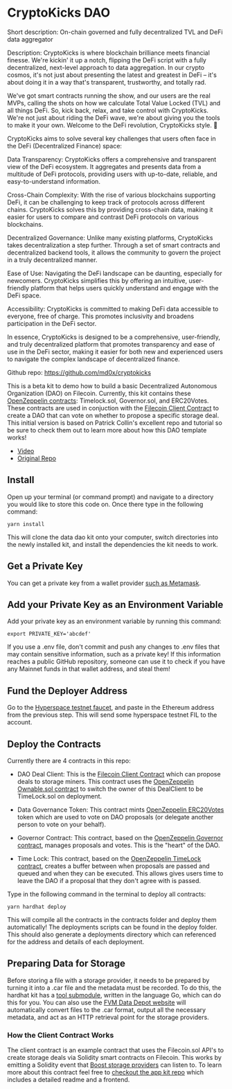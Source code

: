# CryptoKicks DAO

Short description: 
On-chain governed and fully decentralized TVL and DeFi data aggregator

Description:
CryptoKicks is where blockchain brilliance meets financial finesse. We're kickin' it up a notch, flipping the DeFi script with a fully decentralized, next-level approach to data aggregation. In our crypto cosmos, it's not just about presenting the latest and greatest in DeFi – it's about doing it in a way that's transparent, trustworthy, and totally rad.

We've got smart contracts running the show, and our users are the real MVPs, calling the shots on how we calculate Total Value Locked (TVL) and all things DeFi. So, kick back, relax, and take control with CryptoKicks. We're not just about riding the DeFi wave, we're about giving you the tools to make it your own. Welcome to the DeFi revolution, CryptoKicks style. 🚀

CryptoKicks aims to solve several key challenges that users often face in the DeFi (Decentralized Finance) space:

Data Transparency: CryptoKicks offers a comprehensive and transparent view of the DeFi ecosystem. It aggregates and presents data from a multitude of DeFi protocols, providing users with up-to-date, reliable, and easy-to-understand information.

Cross-Chain Complexity: With the rise of various blockchains supporting DeFi, it can be challenging to keep track of protocols across different chains. CryptoKicks solves this by providing cross-chain data, making it easier for users to compare and contrast DeFi protocols on various blockchains.

Decentralized Governance: Unlike many existing platforms, CryptoKicks takes decentralization a step further. Through a set of smart contracts and decentralized backend tools, it allows the community to govern the project in a truly decentralized manner.

Ease of Use: Navigating the DeFi landscape can be daunting, especially for newcomers. CryptoKicks simplifies this by offering an intuitive, user-friendly platform that helps users quickly understand and engage with the DeFi space.

Accessibility: CryptoKicks is committed to making DeFi data accessible to everyone, free of charge. This promotes inclusivity and broadens participation in the DeFi sector.

In essence, CryptoKicks is designed to be a comprehensive, user-friendly, and truly decentralized platform that promotes transparency and ease of use in the DeFi sector, making it easier for both new and experienced users to navigate the complex landscape of decentralized finance.

Github repo:
https://github.com/md0x/cryptokicks

This is a beta kit to demo how to build a basic Decentralized Autonomous Organization (DAO) on Filecoin. Currently, this kit contains these [OpenZeppelin contracts](https://docs.openzeppelin.com/contracts/4.x/governance): Timelock.sol, Governor.sol, and ERC20Votes. These contracts are used in conjuction with the [Filecoin Client Contract](https://github.com/filecoin-project/fvm-starter-kit-deal-making) to create a DAO that can vote on whether to propose a specific storage deal. This initial version is based on Patrick Collin's excellent repo and tutorial so be sure to check them out to learn more about how this DAO template works!

* [Video](https://www.youtube.com/watch?v=AhJtmUqhAqg)
* [Original Repo](https://github.com/PatrickAlphaC/dao-template)

## Install

Open up your terminal (or command prompt) and navigate to a directory you would like to store this code on. Once there type in the following command:

```
yarn install
```


This will clone the data dao kit onto your computer, switch directories into the newly installed kit, and install the dependencies the kit needs to work.

## Get a Private Key

You can get a private key from a wallet provider [such as Metamask](https://metamask.zendesk.com/hc/en-us/articles/360015289632-How-to-export-an-account-s-private-key).


## Add your Private Key as an Environment Variable

Add your private key as an environment variable by running this command:

 ```
export PRIVATE_KEY='abcdef'
```

If you use a .env file, don't commit and push any changes to .env files that may contain sensitive information, such as a private key! If this information reaches a public GitHub repository, someone can use it to check if you have any Mainnet funds in that wallet address, and steal them!

## Fund the Deployer Address

Go to the [Hyperspace testnet faucet](https://hyperspace.yoga/#faucet), and paste in the Ethereum address from the previous step. This will send some hyperspace testnet FIL to the account.

## Deploy the Contracts

Currently there are 4 contracts in this repo:

* DAO Deal Client: This is the [Filecoin Client Contract](https://github.com/filecoin-project/fvm-starter-kit-deal-making) which can propose deals to storage miners. This contract uses the [OpenZeppelin Ownable.sol contract](https://docs.openzeppelin.com/contracts/2.x/access-control#ownership-and-ownable) to switch the owner of this DealClient to be TimeLock.sol on deployment.

* Data Governance Token: This contract mints [OpenZeppelin ERC20Votes](https://docs.openzeppelin.com/contracts/4.x/api/token/erc20#ERC20Votes) token which are used to vote on DAO proposals (or delegate another person to vote on your behalf).

* Governor Contract: This contract, based on the [OpenZeppelin Governor contract](https://docs.openzeppelin.com/contracts/4.x/api/governance#Governor), manages proposals and votes. This is the "heart" of the DAO.

* Time Lock: This contract, based on the [OpenZeppelin TimeLock contract](https://blog.openzeppelin.com/protect-your-users-with-smart-contract-timelocks/), creates a buffer between when proposals are passed and queued and when they can be executed. This allows gives users time to leave the DAO if a proposal that they don't agree with is passed.


Type in the following command in the terminal to deploy all contracts:

 ```
yarn hardhat deploy
```

This will compile all the contracts in the contracts folder and deploy them automatically! The deployments scripts can be found in the deploy folder. This should also generate a deployments directory which can referenced for the address and details of each deployment.

## Preparing Data for Storage

Before storing a file with a storage provider, it needs to be prepared by turning it into a .car file and the metadata must be recorded. To do this, the hardhat kit has a [tool submodule](https://github.com/filecoin-project/fevm-hardhat-kit/tree/main/tools), written in the language Go, which can do this for you. You can also use the [FVM Data Depot website](https://data.lighthouse.storage/) will automatically convert files to the .car format, output all the necessary metadata, and act as an HTTP retrieval point for the storage providers.

### How the Client Contract Works

The client contract is an example contract that uses the Filecoin.sol API's to create storage deals via Solidity smart contracts on Filecoin. This works by emitting a Solidity event that [Boost storage providers](https://boost.filecoin.io/) can listen to. To learn more about this contract feel free to [checkout the app kit repo](https://github.com/filecoin-project/fvm-starter-kit-deal-making) which includes a detailed readme and a frontend.